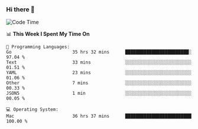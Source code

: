 ### Hi there 👋

<!--
**CrazyCollin/crazycollin** is a ✨ _special_ ✨ repository because its `README.md` (this file) appears on your GitHub profile.

Here are some ideas to get you started:

- 🔭 I’m currently working on ...
- 🌱 I’m currently learning ...
- 👯 I’m looking to collaborate on ...
- 🤔 I’m looking for help with ...
- 💬 Ask me about ...
- 📫 How to reach me: ...
- 😄 Pronouns: ...
- ⚡ Fun fact: ...
-->

<!--START_SECTION:waka-->
![Code Time](http://img.shields.io/badge/Code%20Time-5%2C099%20hrs%2056%20mins-blue)

📊 **This Week I Spent My Time On** 

```text
💬 Programming Languages: 
Go                       35 hrs 32 mins      ████████████████████████░   97.04 % 
Text                     33 mins             ░░░░░░░░░░░░░░░░░░░░░░░░░   01.51 % 
YAML                     23 mins             ░░░░░░░░░░░░░░░░░░░░░░░░░   01.06 % 
Other                    7 mins              ░░░░░░░░░░░░░░░░░░░░░░░░░   00.33 % 
JSON5                    1 min               ░░░░░░░░░░░░░░░░░░░░░░░░░   00.05 % 

💻 Operating System: 
Mac                      36 hrs 37 mins      █████████████████████████   100.00 % 
```


<!--END_SECTION:waka-->
